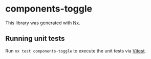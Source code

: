 # components-toggle

This library was generated with [Nx](https://nx.dev).

## Running unit tests

Run `nx test components-toggle` to execute the unit tests via [Vitest](https://vitest.dev/).
